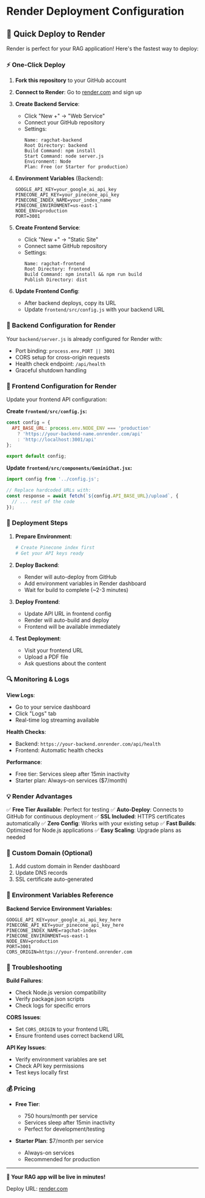 # Render Deployment Configuration

## 🎯 Quick Deploy to Render

Render is perfect for your RAG application! Here's the fastest way to deploy:

### ⚡ One-Click Deploy

1. **Fork this repository** to your GitHub account
2. **Connect to Render**: Go to [render.com](https://render.com) and sign up
3. **Create Backend Service**:
   - Click "New +" → "Web Service"
   - Connect your GitHub repository
   - Settings:
     ```
     Name: ragchat-backend
     Root Directory: backend
     Build Command: npm install
     Start Command: node server.js
     Environment: Node
     Plan: Free (or Starter for production)
     ```

4. **Environment Variables** (Backend):
   ```
   GOOGLE_API_KEY=your_google_ai_api_key
   PINECONE_API_KEY=your_pinecone_api_key
   PINECONE_INDEX_NAME=your_index_name
   PINECONE_ENVIRONMENT=us-east-1
   NODE_ENV=production
   PORT=3001
   ```

5. **Create Frontend Service**:
   - Click "New +" → "Static Site"
   - Connect same GitHub repository
   - Settings:
     ```
     Name: ragchat-frontend
     Root Directory: frontend
     Build Command: npm install && npm run build
     Publish Directory: dist
     ```

6. **Update Frontend Config**:
   - After backend deploys, copy its URL
   - Update `frontend/src/config.js` with your backend URL

### 🔧 Backend Configuration for Render

Your `backend/server.js` is already configured for Render with:
- Port binding: `process.env.PORT || 3001`
- CORS setup for cross-origin requests
- Health check endpoint: `/api/health`
- Graceful shutdown handling

### 🎨 Frontend Configuration for Render

Update your frontend API configuration:

**Create `frontend/src/config.js`:**
```javascript
const config = {
  API_BASE_URL: process.env.NODE_ENV === 'production' 
    ? 'https://your-backend-name.onrender.com/api'
    : 'http://localhost:3001/api'
};

export default config;
```

**Update `frontend/src/components/GeminiChat.jsx`:**
```javascript
import config from '../config.js';

// Replace hardcoded URLs with:
const response = await fetch(`${config.API_BASE_URL}/upload`, {
  // ... rest of the code
});
```

### 🚀 Deployment Steps

1. **Prepare Environment**:
   ```bash
   # Create Pinecone index first
   # Get your API keys ready
   ```

2. **Deploy Backend**:
   - Render will auto-deploy from GitHub
   - Add environment variables in Render dashboard
   - Wait for build to complete (~2-3 minutes)

3. **Deploy Frontend**:
   - Update API URL in frontend config
   - Render will auto-build and deploy
   - Frontend will be available immediately

4. **Test Deployment**:
   - Visit your frontend URL
   - Upload a PDF file
   - Ask questions about the content

### 🔍 Monitoring & Logs

**View Logs**:
- Go to your service dashboard
- Click "Logs" tab
- Real-time log streaming available

**Health Checks**:
- Backend: `https://your-backend.onrender.com/api/health`
- Frontend: Automatic health checks

**Performance**:
- Free tier: Services sleep after 15min inactivity
- Starter plan: Always-on services ($7/month)

### 💡 Render Advantages

✅ **Free Tier Available**: Perfect for testing
✅ **Auto-Deploy**: Connects to GitHub for continuous deployment
✅ **SSL Included**: HTTPS certificates automatically
✅ **Zero Config**: Works with your existing setup
✅ **Fast Builds**: Optimized for Node.js applications
✅ **Easy Scaling**: Upgrade plans as needed

### 📱 Custom Domain (Optional)

1. Add custom domain in Render dashboard
2. Update DNS records
3. SSL certificate auto-generated

### 🔧 Environment Variables Reference

**Backend Service Environment Variables:**
```
GOOGLE_API_KEY=your_google_ai_api_key_here
PINECONE_API_KEY=your_pinecone_api_key_here  
PINECONE_INDEX_NAME=ragchat-index
PINECONE_ENVIRONMENT=us-east-1
NODE_ENV=production
PORT=3001
CORS_ORIGIN=https://your-frontend.onrender.com
```

### 🚨 Troubleshooting

**Build Failures**:
- Check Node.js version compatibility
- Verify package.json scripts
- Check logs for specific errors

**CORS Issues**:
- Set `CORS_ORIGIN` to your frontend URL
- Ensure frontend uses correct backend URL

**API Key Issues**:
- Verify environment variables are set
- Check API key permissions
- Test keys locally first

### 💰 Pricing

- **Free Tier**: 
  - 750 hours/month per service
  - Services sleep after 15min inactivity
  - Perfect for development/testing

- **Starter Plan**: $7/month per service
  - Always-on services
  - Recommended for production

---

**🎉 Your RAG app will be live in minutes!**

Deploy URL: [render.com](https://render.com)
